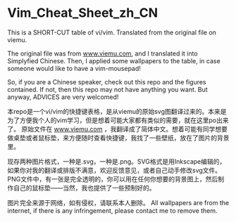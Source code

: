 # Vim_Cheat_Sheet_zh_CN
This is a SHORT-CUT table of vi/vim. Translated from the original file on viemu. 

The original file was from www.viemu.com, and I translated it into Simplyfied Chinese. Then, I applied some wallpapers to the table, in case someone would like to have a vim-mousepad!

So, if you are a Chinese speaker, check out this repo and the figures contained. If not, then this repo may not have anything you want. But anyway, ADVICES are very welcomed!

本repo是一个vi/vim的快捷键表格，是从viemu的原始svg图翻译过来的。本来是为了方便我个人的vim学习，但是想着可能大家都有类似的需要，就在这里po出来了。
原始文件在 www.viemu.com ，我翻译成了简体中文。想着可能有同学想要做桌垫或者鼠标垫，来方便随时查看快捷键，我找了一些壁纸，放在了图片的背景里。

现存两种图片格式，一种是.svg，一种是.png。SVG格式是用Inkscape编辑的，如果你对我的翻译或排版不满意，欢迎反馈意见，或者自己动手修改svg文件。PNG文件中，有一张是完全透明的，你可以用在任何你想要的背景图上，然后制作自己的鼠标垫——当然，我也提供了一些预制好的。

图片完全来源于网络，如有侵权，请联系本人删除。
All wallpapers are from the internet, if there is any infringement, please contact me to remove them.
